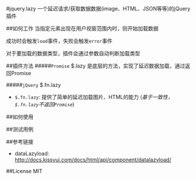#jquery.lazy
一个延迟请求/获取数据数据(image、HTML、JSON等等)的jQuery插件

##如何工作
当指定元素出现在用户视窗范围内时，则开始加载数据

成功时会触发`load`事件，失败会触发`error`事件

对于要加载的数据类型，插件会通过参数自动判断加载类型

##插件方法
#####`Promise` $.lazy
是底层的方法，实现了延迟数据加载，通过返回Promise

#####`jQuery` $.fn.lazy
* `$.fn.lazy`: 提供了简单的延迟加载图片、HTML的能力
(*基于一致性，`$.fn.lazy`不返回`Promise`*)



##如何使用



##测试用例



##参考链接
* dataLazyload: http://docs.kissyui.com/docs/html/api/component/datalazyload/



##License
MIT
